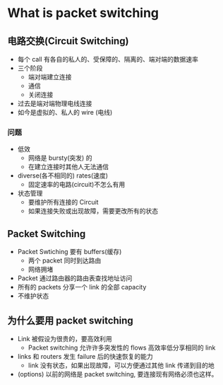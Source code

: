 # What is packet switching

## 电路交换(Circuit Switching)
- 每个 call 有各自的私人的、受保障的、隔离的、端对端的数据速率
- 三个阶段
  - 端对端建立连接
  - 通信
  - 关闭连接
- 过去是端对端物理电线连接
- 如今是虚拟的、私人的 wire (电线)
  
### 问题
- 低效
  - 网络是 bursty(突发) 的
  - 在建立连接时其他人无法通信
- diverse(各不相同的) rates(速度)
  - 固定速率的电路(circuit)不怎么有用
- 状态管理
  - 要维护所有连接的 Circuit
  - 如果连接失败或出现故障，需要更改所有的状态

## Packet Switching
- Packet Swtiching 要有 buffers(缓存)
  - 两个 packet 同时到达路由
  - 网络拥堵
- Packet 通过路由器的路由表查找地址访问
- 所有的 packets 分享一个 link 的全部 capacity
- 不维护状态

## 为什么要用 packet switching
- Link 被假设为很贵的，要高效利用
  - Packet switching 允许许多突发性的 flows 高效率低分享相同的 link
- links 和 routers 发生 failure 后的快速恢复的能力
  - link 没有状态，如果出现故障，可以方便通过其他 link 传递到目的地
- (options) 以前的网络是 packet switching, 要连接现有网络必须也这样。

